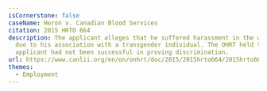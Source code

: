 ```yaml
---
isCornerstone: false
caseName: Heron v. Canadian Blood Services
citation: 2015 HRTO 664
description: The applicant alleges that he suffered harassment in the workplace
  due to his association with a transgender individual. The OHRT held that the
  applicant had not been successful in proving discrimination.
url: https://www.canlii.org/en/on/onhrt/doc/2015/2015hrto664/2015hrto664.html?resultIndex=1
themes:
  - Employment
---
```

